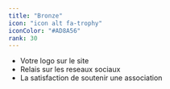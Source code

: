 ```yaml
---
title: "Bronze"
icon: "icon alt fa-trophy"
iconColor: "#AD8A56"
rank: 30
---
```

- Votre logo sur le site
- Relais sur les reseaux sociaux
- La satisfaction de soutenir une association
